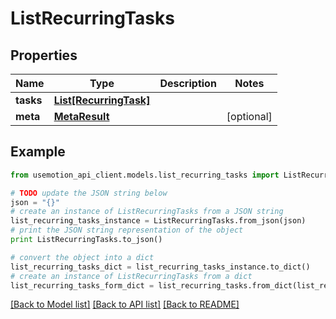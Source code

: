 # ListRecurringTasks


## Properties

Name | Type | Description | Notes
------------ | ------------- | ------------- | -------------
**tasks** | [**List[RecurringTask]**](RecurringTask.md) |  | 
**meta** | [**MetaResult**](MetaResult.md) |  | [optional] 

## Example

```python
from usemotion_api_client.models.list_recurring_tasks import ListRecurringTasks

# TODO update the JSON string below
json = "{}"
# create an instance of ListRecurringTasks from a JSON string
list_recurring_tasks_instance = ListRecurringTasks.from_json(json)
# print the JSON string representation of the object
print ListRecurringTasks.to_json()

# convert the object into a dict
list_recurring_tasks_dict = list_recurring_tasks_instance.to_dict()
# create an instance of ListRecurringTasks from a dict
list_recurring_tasks_form_dict = list_recurring_tasks.from_dict(list_recurring_tasks_dict)
```
[[Back to Model list]](../README.md#documentation-for-models) [[Back to API list]](../README.md#documentation-for-api-endpoints) [[Back to README]](../README.md)


